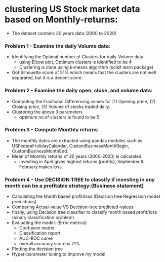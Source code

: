 # clustering US Stock market data based on Monthly-returns:
* The dataset contains 20 years data (2000 to 2020)

### Problem 1 - Examine the daily Volume data:
* Identifying the Optimal number of Clusters for daily-Volume data
  * using Elbow plot, Optimum clusters is identified to be 4
  * Clustering is done using k-means algorithm (scikit learn package)
* Got Silhouette score of 51% which means that the clusters are not well separated, but it is a decent score.

### Problem 2 - Examine the daily open, close, and volume data:
* Computing the Fractional Differencing values for (1) Opening price, (2) Closing price, (3) Volume of stocks traded daily.
* Clustering the above 3 parameters
   * optimum no:of clusters is found to be 5

### Problem 3 - Compute Monthly returns
* The monthly dates are extracted using pandas modules such as USFederalHolidayCalendar, CustomBusinessMonthBegin, CustomBusinessMonthEnd.
* Mean of Monthly returns of 20 years (2000-2020) is calculated.
   * Investing in April gives highest returns (profits), September & February makes loss.

### Problem 4 - Use DECISION TREE to classify if investing in any month can be a profitable strategy:(Business statement)
* Calculating the Month based profit/loss (Decision tree Regression model predictions)
* Comparing Actual-value VS Decision-tree predicted-values
* finally, using Decision tree classifier to classify month based profit/loss (binary classification problem)
* Evaluating the model: (Error metrics)
    * Confusion matrix
    * Classification report
    * AUC-ROC curve
    * overall accuracy score is 71%
* Plotting the decision tree
* Hyper-parameter tuning to improve my model
